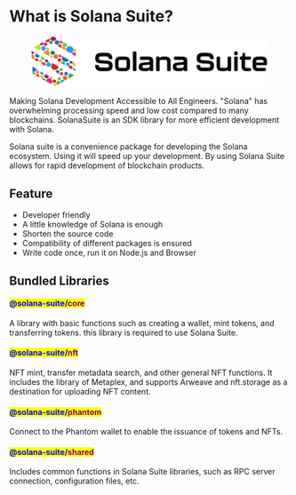 # What is Solana Suite?



<figure><img src=".gitbook/assets/68747470733a2f2f6261666b726569626b736a79327364736b766372726c7365326c7762736b617375623336627370696475626537726c6f7a687264377773736736692e697066732e6e667473746f726167652e6c696e6b2f.png" alt=""><figcaption></figcaption></figure>

Making Solana Development Accessible to All Engineers. "Solana" has overwhelming processing speed and low cost compared to many blockchains. SolanaSuite is an SDK library for more efficient development with Solana.

Solana suite is a convenience package for developing the Solana ecosystem. Using it will speed up your development. By using Solana Suite allows for rapid development of blockchain products.

## Feature

* Developer friendly
* A little knowledge of Solana is enough
* Shorten the source code
* Compatibility of different packages is ensured
* Write code once, run it on Node.js and Browser

## Bundled Libraries

#### <mark style="color:blue;">@solana-suite/</mark><mark style="color:purple;">core</mark>

A library with basic functions such as creating a wallet, mint tokens, and transferring tokens. this library is required to use Solana Suite.

#### <mark style="color:blue;">@solana-suite/</mark><mark style="color:purple;">nft</mark>

NFT mint, transfer metadata search, and other general NFT functions. It includes the library of Metaplex, and supports Arweave and nft.storage as a destination for uploading NFT content.

#### <mark style="color:blue;">@solana-suite/</mark><mark style="color:purple;">phantom</mark>

Connect to the Phantom wallet to enable the issuance of tokens and NFTs.

#### <mark style="color:blue;">@solana-suite/</mark><mark style="color:purple;">shared</mark>

Includes common functions in Solana Suite libraries, such as RPC server connection, configuration files, etc.
